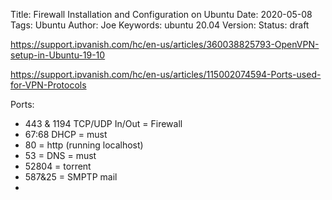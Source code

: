 Title: Firewall Installation and Configuration on Ubuntu
Date: 2020-05-08
Tags: Ubuntu
Author: Joe
Keywords: ubuntu 20.04
Version:
Status: draft

https://support.ipvanish.com/hc/en-us/articles/360038825793-OpenVPN-setup-in-Ubuntu-19-10

https://support.ipvanish.com/hc/en-us/articles/115002074594-Ports-used-for-VPN-Protocols

Ports:

- 443 & 1194 TCP/UDP In/Out = Firewall
- 67:68 DHCP = must
- 80 = http (running localhost)
- 53 = DNS = must
- 52804 = torrent
- 587&25 = SMPTP mail
- 

